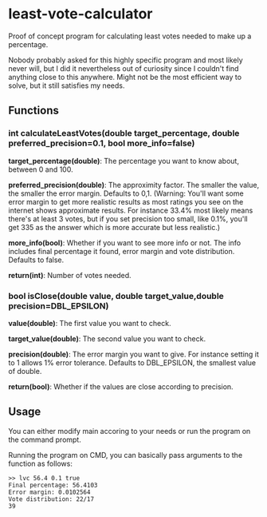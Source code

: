 # least-vote-calculator
Proof of concept program for calculating least votes needed to make up a percentage.

Nobody probably asked for this highly specific program and most likely never will, but I did it nevertheless out of curiosity since I couldn't find anything close to this anywhere. Might not be the most efficient way to solve, but it still satisfies my needs.

## Functions
### int calculateLeastVotes(double target_percentage, double preferred_precision=0.1, bool more_info=false)
**target_percentage(double)**: The percentage you want to know about, between 0 and 100.

**preferred_precision(double)**: The approximity factor. The smaller the value, the smaller the error margin. Defaults to 0,1.
(Warning: You'll want some error margin to get more realistic results as most ratings you see on the internet shows approximate results. For instance 33.4% most likely means there's at least 3 votes, but if you set precision too small, like 0.1%, you'll get 335 as the answer which is more accurate but less realistic.)

**more_info(bool)**: Whether if you want to see more info or not. The info includes final percentage it found, error margin and vote distribution. Defaults to false.

**return(int)**: Number of votes needed.

### bool isClose(double value, double target_value,double precision=DBL_EPSILON)
**value(double)**: The first value you want to check.

**target_value(double)**: The second value you want to check.

**precision(double)**: The error margin you want to give. For instance setting it to 1 allows 1% error tolerance. Defaults to DBL_EPSILON, the smallest value of double.

**return(bool)**: Whether if the values are close according to precision.

## Usage
You can either modify main accoring to your needs or run the program on the command prompt.

Running the program on CMD, you can basically pass arguments to the function as follows:

    >> lvc 56.4 0.1 true
    Final percentage: 56.4103
    Error margin: 0.0102564
    Vote distribution: 22/17
    39
